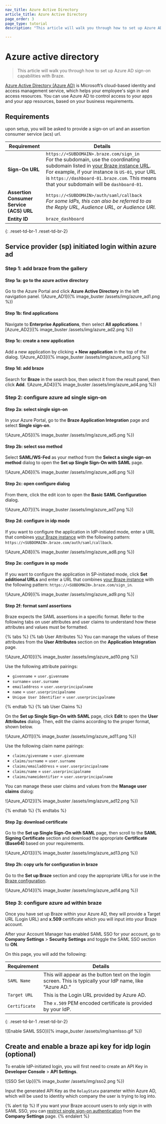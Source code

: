 ```yaml
---
nav_title: Azure Active Directory
article_title: Azure Active Directory
page_order: 3
page_type: tutorial
description: "This article will walk you through how to set up Azure AD sign-on capabilities with Braze."

---
```


# Azure active directory

> This article will walk you through how to set up Azure AD sign-on capabilities with Braze.

[Azure Active Directory (Azure AD)](https://docs.microsoft.com/en-us/azure/active-directory/saas-apps/braze-tutorial) is Microsoft’s cloud-based identity and access management service, which helps your employee's sign in and access resources. You can use Azure AD to control access to your apps and your app resources, based on your business requirements.

## Requirements

upon setup, you will be asked to provide a sign-on url and an assertion consumer service (acs) url.  

| Requirement | Details |
|---|---|
| **Sign-On URL** | `https://<SUBDOMAIN>.braze.com/sign_in` <br> For the subdomain, use the coordinating subdomain listed in [your Braze instance URL]({{site.baseurl}}/user_guide/administrative/access_braze/braze_instances/). For example, if your instance is `US-01`, your URL is `https://dashboard-01.braze.com`. This means that your subdomain will be `dashboard-01`. |
| **Assertion Consumer Service (ACS) URL** | `https://<SUBDOMAIN>/auth/saml/callback` <br> *For some IdPs, this can also be referred to as the Reply URL, Audience URL, or Audience URI.* |
| **Entity ID** | `braze_dashboard`|
{: .reset-td-br-1 .reset-td-br-2}


## Service provider (sp) initiated login within azure ad

### Step 1: add braze from the gallery

#### Step 1a: go to the azure active directory 

Go to the Azure Portal and click **Azure Active Directory** in the left navigation panel. 
![Azure_AD1]({% image_buster /assets/img/azure_ad1.png %})

#### Step 1b: find applications
Navigate to **Enterprise Applications**, then select **All applications**.
![Azure_AD2]({% image_buster /assets/img/azure_ad2.png %})

#### Step 1c: create a new application
Add a new application by clicking **+ New application** in the top of the dialog.
![Azure_AD3]({% image_buster /assets/img/azure_ad3.png %})

#### Step 1d: add braze
Search for **Braze** in the search box, then select it from the result panel, then click **Add**.
![Azure_AD4]({% image_buster /assets/img/azure_ad4.png %})

### Step 2: configure azure ad single sign-on

#### Step 2a: select single sign-on
In your Azure Portal, go to the **Braze Application Integration** page and select **Single sign-on**.

![Azure_AD5]({% image_buster /assets/img/azure_ad5.png %})

#### Step 2b: select sso method
Select **SAML/WS-Fed** as your method from the **Select a single sign-on method** dialog to open the **Set up Single Sign-On with SAML** page.

![Azure_AD6]({% image_buster /assets/img/azure_ad6.png %})

#### Step 2c: open configure dialog
From there, click the edit icon to open the **Basic SAML Configuration** dialog.

![Azure_AD7]({% image_buster /assets/img/azure_ad7.png %})

#### Step 2d: configure in idp mode
If you want to configure the application in IdP-initiated mode, enter a URL that combines [your Braze instance]({{site.baseurl}}/user_guide/administrative/access_braze/braze_instances/#braze-instances) with the following pattern: `https://<SUBDOMAIN>.braze.com/auth/saml/callback`.

![Azure_AD8]({% image_buster /assets/img/azure_ad8.png %})

#### Step 2e: configure in sp mode
If you want to configure the application in SP-initiated mode, click **Set additional URLs** and enter a URL that combines [your Braze instance]({{site.baseurl}}/user_guide/administrative/access_braze/braze_instances/#braze-instances) with the following pattern: `https://<SUBDOMAIN>.braze.com/sign_in`.

![Azure_AD9]({% image_buster /assets/img/azure_ad9.png %})

#### Step 2f: format saml assertions

Braze expects the SAML assertions in a specific format. Refer to the following tabs on user attributes and user claims to understand how these attributes and values must be formatted.

{% tabs %}
{% tab User Attributes %}
You can manage the values of these attributes from the **User Attributes** section on the **Application Integration** page.

![Azure_AD10]({% image_buster /assets/img/azure_ad10.png %})

Use the following attribute pairings:

- `givenname` = `user.givenname`
- `surname`= `user.surname`
- `emailaddress` = `user.userprincipalname`
- `name` = `user.userprincipalname`
- `Unique User Identifier` = `user.userprincipalname`

{% endtab %}
{% tab User Claims %}

On the **Set up Single Sign-On with SAML** page, click **Edit** to open the **User Attributes** dialog. Then, edit the claims according to the proper format, shown below.

![Azure_AD11]({% image_buster /assets/img/azure_ad11.png %})

Use the following claim name pairings:

- `claims/givenname` = `user.givenname`
- `claims/surname` = `user.surname`
- `claims/emailaddress` = `user.userprincipalname`
- `claims/name` = `user.userprincipalname`
- `claims/nameidentifier` = `user.userprincipalname`

You can manage these user claims and values from the **Manage user claims** dialog:

![Azure_AD12]({% image_buster /assets/img/azure_ad12.png %})

{% endtab %}
{% endtabs %}

#### Step 2g: download certificate
Go to the **Set up Single Sign-On with SAML** page, then scroll to the **SAML Signing Certificate** section and download the appropriate **Certificate (Base64)** based on your requirements.

![Azure_AD13]({% image_buster /assets/img/azure_ad13.png %})

#### Step 2h: copy urls for configuration in braze
Go to the **Set up Braze** section and copy the appropriate URLs for use in the [Braze configuration](#step-3-configure-braze-single-sign-on).

![Azure_AD14]({% image_buster /assets/img/azure_ad14.png %})

### Step 3: configure azure ad within braze

Once you have set up Braze within your Azure AD, they will provide a Target URL (Login URL) and **x.509** certificate which you will input into your Braze account.

After your Account Manager has enabled SAML SSO for your account, go to **Company Settings** > **Security Settings** and toggle the SAML SSO section to **ON**.

On this page, you will add the following:

| Requirement | Details |
|---|---|
| `SAML Name` | This will appear as the button text on the login screen. This is typically your IdP name, like "Azure AD.” |
| `Target URL` | This is the Login URL provided by Azure AD.|
| `Certificate` | The `x.509` PEM encoded certificate is provided by your IdP. |
{: .reset-td-br-1 .reset-td-br-2}

![Enable SAML SSO]({% image_buster /assets/img/samlsso.gif %})

## Create and enable a braze api key for idp login (optional)

To enable IdP-initiated login, you will first need to create an API Key in **Developer Console** > **API Settings**.

![SSO Set Up]({% image_buster /assets/img/sso2.png %})

Input the generated API Key as the `RelayState` parameter within Azure AD, which will be used to identity which company the user is trying to log into.

{% alert tip %}
If you want your Braze account users to only sign in with SAML SSO, you can [restrict single sign-on authentication]({{site.baseurl}}/user_guide/administrative/access_braze/single_sign_on/restriction/) from the **Company Settings** page.
{% endalert %}
